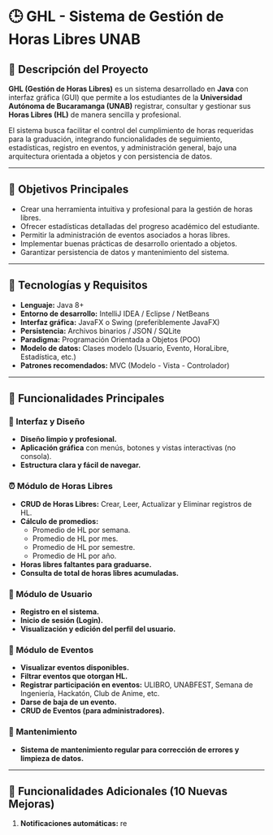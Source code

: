 
# 🕒 GHL - Sistema de Gestión de Horas Libres UNAB  

## 📘 Descripción del Proyecto  
**GHL (Gestión de Horas Libres)** es un sistema desarrollado en **Java** con interfaz gráfica (GUI) que permite a los estudiantes de la **Universidad Autónoma de Bucaramanga (UNAB)** registrar, consultar y gestionar sus **Horas Libres (HL)** de manera sencilla y profesional.  

El sistema busca facilitar el control del cumplimiento de horas requeridas para la graduación, integrando funcionalidades de seguimiento, estadísticas, registro en eventos, y administración general, bajo una arquitectura orientada a objetos y con persistencia de datos.  

---

## 🎯 Objetivos Principales  
- Crear una herramienta intuitiva y profesional para la gestión de horas libres.  
- Ofrecer estadísticas detalladas del progreso académico del estudiante.  
- Permitir la administración de eventos asociados a horas libres.  
- Implementar buenas prácticas de desarrollo orientado a objetos.  
- Garantizar persistencia de datos y mantenimiento del sistema.  

---

## 🧱 Tecnologías y Requisitos  
- **Lenguaje:** Java 8+  
- **Entorno de desarrollo:** IntelliJ IDEA / Eclipse / NetBeans  
- **Interfaz gráfica:** JavaFX o Swing (preferiblemente JavaFX)  
- **Persistencia:** Archivos binarios / JSON / SQLite  
- **Paradigma:** Programación Orientada a Objetos (POO)  
- **Modelo de datos:** Clases modelo (Usuario, Evento, HoraLibre, Estadística, etc.)  
- **Patrones recomendados:** MVC (Modelo - Vista - Controlador)  

---

## 🧩 Funcionalidades Principales  

### 🎨 Interfaz y Diseño  
- **Diseño limpio y profesional.**  
- **Aplicación gráfica** con menús, botones y vistas interactivas (no consola).  
- **Estructura clara y fácil de navegar.**  

### ⏰ Módulo de Horas Libres  
- **CRUD de Horas Libres:** Crear, Leer, Actualizar y Eliminar registros de HL.  
- **Cálculo de promedios:**  
  - Promedio de HL por semana.  
  - Promedio de HL por mes.  
  - Promedio de HL por semestre.  
  - Promedio de HL por año.  
- **Horas libres faltantes para graduarse.**  
- **Consulta de total de horas libres acumuladas.**

### 👤 Módulo de Usuario  
- **Registro en el sistema.**  
- **Inicio de sesión (Login).**  
- **Visualización y edición del perfil del usuario.**  

### 🎉 Módulo de Eventos  
- **Visualizar eventos disponibles.**  
- **Filtrar eventos que otorgan HL.**  
- **Registrar participación en eventos:** ULIBRO, UNABFEST, Semana de Ingeniería, Hackatón, Club de Anime, etc.  
- **Darse de baja de un evento.**  
- **CRUD de Eventos (para administradores).**  

### 🧰 Mantenimiento  
- **Sistema de mantenimiento regular para corrección de errores y limpieza de datos.**  

---

## 🔧 Funcionalidades Adicionales (10 Nuevas Mejoras)  

1. **Notificaciones automáticas:** re

